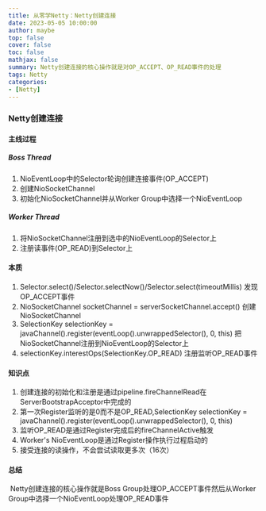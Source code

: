 ```yaml
---
title: 从零学Netty：Netty创建连接
date: 2023-05-05 10:00:00
author: maybe
top: false
cover: false
toc: false
mathjax: false
summary: Netty创建连接的核心操作就是对OP_ACCEPT、OP_READ事件的处理
tags: Netty
categories:
- [Netty]
---
```


### Netty创建连接

#### 主线过程

##### Boss Thread

1. NioEventLoop中的Selector轮询创建连接事件(OP_ACCEPT)
2. 创建NioSocketChannel
3. 初始化NioSocketChannel并从Worker Group中选择一个NioEventLoop

##### Worker Thread

1. 将NioSocketChannel注册到选中的NioEventLoop的Selector上
2. 注册读事件(OP_READ)到Selector上

#### 本质

1. Selector.select()/Selector.selectNow()/Selector.select(timeoutMillis) 发现OP_ACCEPT事件
2. NioSocketChannel socketChannel = serverSocketChannel.accept() 创建NioSocketChannel
3. SelectionKey selectionKey = javaChannel().register(eventLoop().unwrappedSelector(), 0, this) 把NioSocketChannel注册到NioEventLoop的Selector上
4. selectionKey.interestOps(SelectionKey.OP_READ) 注册监听OP_READ事件

#### 知识点

1. 创建连接的初始化和注册是通过pipeline.fireChannelRead在ServerBootstrapAcceptor中完成的
2. 第一次Register监听的是0而不是OP_READ,SelectionKey selectionKey = javaChannel().register(eventLoop().unwrappedSelector(), 0, this) 
3. 监听OP_READ是通过Register完成后的fireChannelActive触发
4. Worker's NioEventLoop是通过Register操作执行过程启动的
5. 接受连接的读操作，不会尝试读取更多次（16次）

#### 总结

​	Netty创建连接的核心操作就是Boss Group处理OP_ACCEPT事件然后从Worker Group中选择一个NioEventLoop处理OP_READ事件

